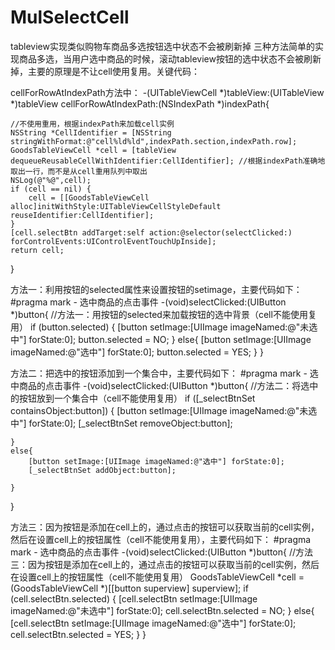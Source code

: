 # MulSelectCell
tableview实现类似购物车商品多选按钮选中状态不会被刷新掉
三种方法简单的实现商品多选，当用户选中商品的时候，滚动tableview按钮的选中状态不会被刷新掉，主要的原理是不让cell使用复用。关键代码：

cellForRowAtIndexPath方法中：
-(UITableViewCell *)tableView:(UITableView *)tableView cellForRowAtIndexPath:(NSIndexPath *)indexPath{
   
    //不使用重用，根据indexPath来加载cell实例
    NSString *CellIdentifier = [NSString stringWithFormat:@"cell%ld%ld",indexPath.section,indexPath.row];
    GoodsTableViewCell *cell = [tableView dequeueReusableCellWithIdentifier:CellIdentifier]; //根据indexPath准确地取出一行，而不是从cell重用队列中取出
    NSLog(@"%@",cell);
    if (cell == nil) {
        cell = [[GoodsTableViewCell alloc]initWithStyle:UITableViewCellStyleDefault reuseIdentifier:CellIdentifier]; 
    }
    [cell.selectBtn addTarget:self action:@selector(selectClicked:) forControlEvents:UIControlEventTouchUpInside];
    return cell;
}

方法一：利用按钮的selected属性来设置按钮的setimage，主要代码如下：
#pragma mark - 选中商品的点击事件
-(void)selectClicked:(UIButton *)button{
    //方法一：用按钮的selected来加载按钮的选中背景（cell不能使用复用）
    if (button.selected) {
        [button setImage:[UIImage imageNamed:@"未选中"] forState:0];
        button.selected = NO;
    }
    else{
        [button setImage:[UIImage imageNamed:@"选中"] forState:0];
        button.selected = YES;
    }
}

方法二：把选中的按钮添加到一个集合中，主要代码如下：
#pragma mark - 选中商品的点击事件
-(void)selectClicked:(UIButton *)button{
    //方法二：将选中的按钮放到一个集合中（cell不能使用复用）
    if ([_selectBtnSet containsObject:button]) {
        [button setImage:[UIImage imageNamed:@"未选中"] forState:0];
        [_selectBtnSet removeObject:button];
        
    }
    else{
        [button setImage:[UIImage imageNamed:@"选中"] forState:0];
        [_selectBtnSet addObject:button];
        
    }
}

方法三：因为按钮是添加在cell上的，通过点击的按钮可以获取当前的cell实例，然后在设置cell上的按钮属性（cell不能使用复用），主要代码如下：
#pragma mark - 选中商品的点击事件
-(void)selectClicked:(UIButton *)button{
    //方法三：因为按钮是添加在cell上的，通过点击的按钮可以获取当前的cell实例，然后在设置cell上的按钮属性（cell不能使用复用）
    GoodsTableViewCell *cell = (GoodsTableViewCell *)[[button superview] superview];
    if (cell.selectBtn.selected) {
        [cell.selectBtn setImage:[UIImage imageNamed:@"未选中"] forState:0];
        cell.selectBtn.selected = NO;
    }
    else{
        [cell.selectBtn setImage:[UIImage imageNamed:@"选中"] forState:0];
        cell.selectBtn.selected = YES;
    }
}
